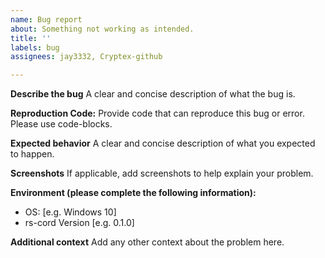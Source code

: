 ```yaml
---
name: Bug report
about: Something not working as intended.
title: ''
labels: bug
assignees: jay3332, Cryptex-github

---
```


**Describe the bug**
A clear and concise description of what the bug is.

**Reproduction Code:**
Provide code that can reproduce this bug or error. Please use code-blocks.

**Expected behavior**
A clear and concise description of what you expected to happen.

**Screenshots**
If applicable, add screenshots to help explain your problem.

**Environment (please complete the following information):**
 - OS: [e.g. Windows 10]
 - rs-cord Version [e.g. 0.1.0]

**Additional context**
Add any other context about the problem here.
